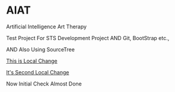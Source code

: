 # AIAT
Artificial Intelligence Art Therapy

Test Project For STS Development Project AND Git, BootStrap etc.,

AND Also Using SourceTree

[This is Local Change](First.md)

[It's Second Local Change](Second.md)

Now Initial Check Almost Done
